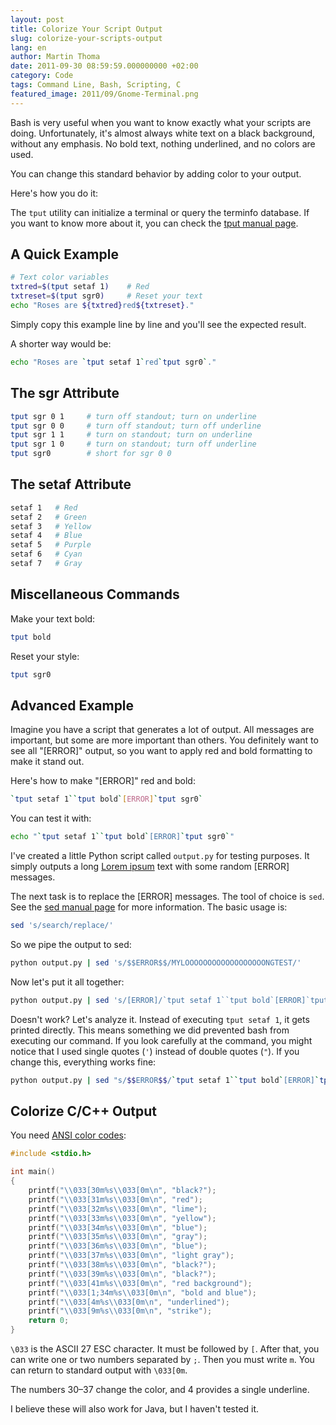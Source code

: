 ```yaml
---
layout: post
title: Colorize Your Script Output
slug: colorize-your-scripts-output
lang: en
author: Martin Thoma
date: 2011-09-30 08:59:59.000000000 +02:00
category: Code
tags: Command Line, Bash, Scripting, C
featured_image: 2011/09/Gnome-Terminal.png
---
```

Bash is very useful when you want to know exactly what your scripts are doing.
Unfortunately, it's almost always white text on a black background, without any
emphasis. No bold text, nothing underlined, and no colors are used.

You can change this standard behavior by adding color to your output.

Here's how you do it:

The `tput` utility can initialize a terminal or query the terminfo database. If
you want to know more about it, you can check the [tput manual page](http://linux.die.net/man/1/tput).

## A Quick Example
```bash
# Text color variables
txtred=$(tput setaf 1)    # Red
txtreset=$(tput sgr0)     # Reset your text
echo "Roses are ${txtred}red${txtreset}."
```

Simply copy this example line by line and you'll see the expected result.

A shorter way would be:

```bash
echo "Roses are `tput setaf 1`red`tput sgr0`."
```

## The sgr Attribute

```bash
tput sgr 0 1     # turn off standout; turn on underline
tput sgr 0 0     # turn off standout; turn off underline
tput sgr 1 1     # turn on standout; turn on underline
tput sgr 1 0     # turn on standout; turn off underline
tput sgr0        # short for sgr 0 0
```

## The setaf Attribute

```bash
setaf 1   # Red
setaf 2   # Green
setaf 3   # Yellow
setaf 4   # Blue
setaf 5   # Purple
setaf 6   # Cyan
setaf 7   # Gray
```

## Miscellaneous Commands

Make your text bold:
```bash
tput bold
```

Reset your style:
```bash
tput sgr0
```

## Advanced Example

Imagine you have a script that generates a lot of output. All messages are important, but some are more important than others. You definitely want to see all "[ERROR]" output, so you want to apply red and bold formatting to make it stand out.

Here's how to make "[ERROR]" red and bold:
```bash
`tput setaf 1``tput bold`[ERROR]`tput sgr0`
```

You can test it with:
```bash
echo "`tput setaf 1``tput bold`[ERROR]`tput sgr0`"
```

I've created a little Python script called `output.py` for testing purposes. It simply outputs a long [Lorem ipsum](http://en.wikipedia.org/wiki/Lorem_ipsum) text with some random [ERROR] messages.

The next task is to replace the [ERROR] messages. The tool of choice is `sed`. See the [sed manual page](http://linux.die.net/man/1/sed) for more information. The basic usage is:

```bash
sed 's/search/replace/'
```

So we pipe the output to sed:
```bash
python output.py | sed 's/$$ERROR$$/MYLOOOOOOOOOOOOOOOOOONGTEST/'
```

Now let's put it all together:
```bash
python output.py | sed 's/[ERROR]/`tput setaf 1``tput bold`[ERROR]`tput sgr0`/'
```

Doesn't work? Let's analyze it. Instead of executing `tput setaf 1`, it gets
printed directly. This means something we did prevented bash from executing our
command. If you look carefully at the command, you might notice that I used
single quotes (`'`) instead of double quotes (`"`). If you change this,
everything works fine:

```bash
python output.py | sed "s/$$ERROR$$/`tput setaf 1``tput bold`[ERROR]`tput sgr0`/"
```

## Colorize C/C++ Output

You need [ANSI color codes](http://en.wikipedia.org/wiki/ANSI_escape_code):

```c
#include <stdio.h>

int main()
{
    printf("\\033[30m%s\\033[0m\n", "black?");
    printf("\\033[31m%s\\033[0m\n", "red");
    printf("\\033[32m%s\\033[0m\n", "lime");
    printf("\\033[33m%s\\033[0m\n", "yellow");
    printf("\\033[34m%s\\033[0m\n", "blue");
    printf("\\033[35m%s\\033[0m\n", "gray");
    printf("\\033[36m%s\\033[0m\n", "blue");
    printf("\\033[37m%s\\033[0m\n", "light gray");
    printf("\\033[38m%s\\033[0m\n", "black?");
    printf("\\033[39m%s\\033[0m\n", "black?");
    printf("\\033[41m%s\\033[0m\n", "red background");
    printf("\\033[1;34m%s\\033[0m\n", "bold and blue");
    printf("\\033[4m%s\\033[0m\n", "underlined");
    printf("\\033[9m%s\\033[0m\n", "strike");
    return 0;
}
```

`\033` is the ASCII 27 ESC character. It must be followed by `[`. After that,
you can write one or two numbers separated by `;`. Then you must write `m`. You
can return to standard output with `\033[0m`.

The numbers 30–37 change the color, and 4 provides a single underline.

I believe these will also work for Java, but I haven't tested it.
